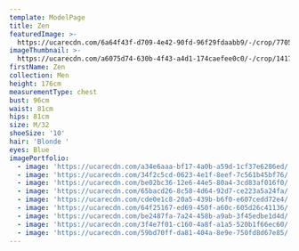 ```yaml
---
template: ModelPage
title: Zen
featuredImage: >-
  https://ucarecdn.com/6a64f43f-d709-4e42-90fd-96f29fdaabb9/-/crop/7705x4429/0,0/-/preview/
imageThumbnail: >-
  https://ucarecdn.com/a6075d74-630b-4f43-a4d1-174caefee0c0/-/crop/1417x2157/215,0/-/preview/
firstName: Zen
collection: Men
height: 176cm
measurementType: chest
bust: 96cm
waist: 81cm
hips: 81cm
size: M/32
shoeSize: '10'
hair: 'Blonde '
eyes: Blue
imagePortfolio:
  - image: 'https://ucarecdn.com/a34e6aaa-bf17-4a0b-a59d-1cf37e6286ed/'
  - image: 'https://ucarecdn.com/34f2c5cd-0623-4e1f-8eef-7c561b45bf76/'
  - image: 'https://ucarecdn.com/be02bc36-12e6-44e5-80a4-3cd83af016f0/'
  - image: 'https://ucarecdn.com/65bacd26-8c58-4d64-92d7-ce223a5a24fa/'
  - image: 'https://ucarecdn.com/cde0e1c8-20a5-439b-b6f0-e607cedd72e4/'
  - image: 'https://ucarecdn.com/64f25167-ed69-450f-a60c-605d26c41136/'
  - image: 'https://ucarecdn.com/be2487fa-7a24-458b-a9ab-3f45edbe1d4d/'
  - image: 'https://ucarecdn.com/3f4e7f01-c160-4a8f-a1a5-520b1f66ec60/'
  - image: 'https://ucarecdn.com/59bd70ff-da81-404a-8e9e-750fd8d67e85/'
---
```


